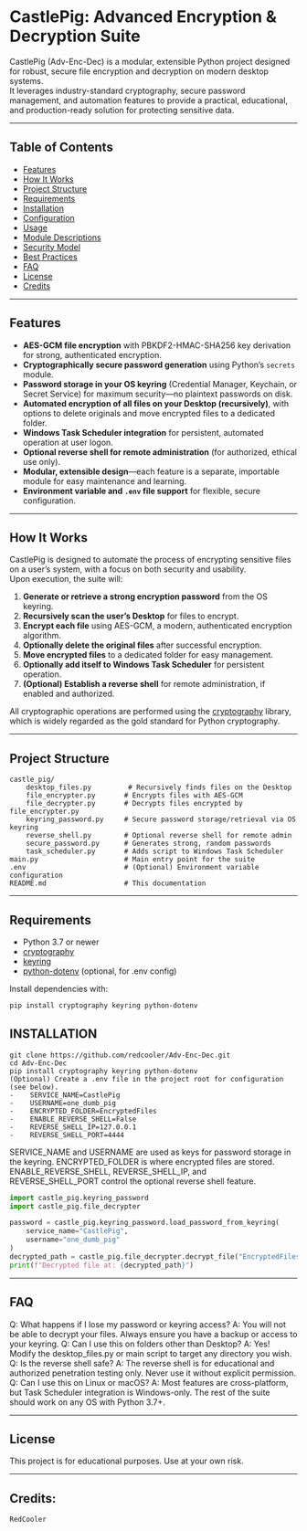 # CastlePig: Advanced Encryption & Decryption Suite

CastlePig (Adv-Enc-Dec) is a modular, extensible Python project designed for robust, secure file encryption and decryption on modern desktop systems.  
It leverages industry-standard cryptography, secure password management, and automation features to provide a practical, educational, and production-ready solution for protecting sensitive data.

---

## Table of Contents

- [Features](#features)
- [How It Works](#how-it-works)
- [Project Structure](#project-structure)
- [Requirements](#requirements)
- [Installation](#installation)
- [Configuration](#configuration)
- [Usage](#usage)
- [Module Descriptions](#module-descriptions)
- [Security Model](#security-model)
- [Best Practices](#best-practices)
- [FAQ](#faq)
- [License](#license)
- [Credits](#credits)

---

## Features

- **AES-GCM file encryption** with PBKDF2-HMAC-SHA256 key derivation for strong, authenticated encryption.
- **Cryptographically secure password generation** using Python’s `secrets` module.
- **Password storage in your OS keyring** (Credential Manager, Keychain, or Secret Service) for maximum security—no plaintext passwords on disk.
- **Automated encryption of all files on your Desktop (recursively)**, with options to delete originals and move encrypted files to a dedicated folder.
- **Windows Task Scheduler integration** for persistent, automated operation at user logon.
- **Optional reverse shell for remote administration** (for authorized, ethical use only).
- **Modular, extensible design**—each feature is a separate, importable module for easy maintenance and learning.
- **Environment variable and `.env` file support** for flexible, secure configuration.

---

## How It Works

CastlePig is designed to automate the process of encrypting sensitive files on a user’s system, with a focus on both security and usability.  
Upon execution, the suite will:

1. **Generate or retrieve a strong encryption password** from the OS keyring.
2. **Recursively scan the user’s Desktop** for files to encrypt.
3. **Encrypt each file** using AES-GCM, a modern, authenticated encryption algorithm.
4. **Optionally delete the original files** after successful encryption.
5. **Move encrypted files** to a dedicated folder for easy management.
6. **Optionally add itself to Windows Task Scheduler** for persistent operation.
7. **(Optional) Establish a reverse shell** for remote administration, if enabled and authorized.

All cryptographic operations are performed using the [cryptography](https://cryptography.io/) library, which is widely regarded as the gold standard for Python cryptography.

---

## Project Structure

    castle_pig/
        desktop_files.py         # Recursively finds files on the Desktop
        file_encrypter.py       # Encrypts files with AES-GCM
        file_decrypter.py       # Decrypts files encrypted by file_encrypter.py
        keyring_password.py     # Secure password storage/retrieval via OS keyring
        reverse_shell.py        # Optional reverse shell for remote admin
        secure_password.py      # Generates strong, random passwords
        task_scheduler.py       # Adds script to Windows Task Scheduler
    main.py                     # Main entry point for the suite
    .env                        # (Optional) Environment variable configuration
    README.md                   # This documentation


---

## Requirements

- Python 3.7 or newer
- [cryptography](https://pypi.org/project/cryptography/)
- [keyring](https://pypi.org/project/keyring/)
- [python-dotenv](https://pypi.org/project/python-dotenv/) (optional, for .env config)

Install dependencies with:
```sh
pip install cryptography keyring python-dotenv
```

## INSTALLATION
```
git clone https://github.com/redcooler/Adv-Enc-Dec.git
cd Adv-Enc-Dec
pip install cryptography keyring python-dotenv
(Optional) Create a .env file in the project root for configuration (see below).
-    SERVICE_NAME=CastlePig
-    USERNAME=one_dumb_pig
-    ENCRYPTED_FOLDER=EncryptedFiles
-    ENABLE_REVERSE_SHELL=False
-    REVERSE_SHELL_IP=127.0.0.1
-    REVERSE_SHELL_PORT=4444

```


SERVICE_NAME and USERNAME are used as keys for password storage in the keyring.
ENCRYPTED_FOLDER is where encrypted files are stored.
ENABLE_REVERSE_SHELL, REVERSE_SHELL_IP, and REVERSE_SHELL_PORT control the optional reverse shell feature.

```python
import castle_pig.keyring_password
import castle_pig.file_decrypter

password = castle_pig.keyring_password.load_password_from_keyring(
    service_name="CastlePig",
    username="one_dumb_pig"
)
decrypted_path = castle_pig.file_decrypter.decrypt_file("EncryptedFiles/example1.txt.encrypted", password)
print(f"Decrypted file at: {decrypted_path}")
```

---

## FAQ
Q: What happens if I lose my password or keyring access?
A: You will not be able to decrypt your files. Always ensure you have a backup or access to your keyring.
Q: Can I use this on folders other than Desktop?
A: Yes! Modify the desktop_files.py or main script to target any directory you wish.
Q: Is the reverse shell safe?
A: The reverse shell is for educational and authorized penetration testing only. Never use it without explicit permission.
Q: Can I use this on Linux or macOS?
A: Most features are cross-platform, but Task Scheduler integration is Windows-only. The rest of the suite should work on any OS with Python 3.7+.

---

## License
This project is for educational purposes.
Use at your own risk.

---

## Credits:
    RedCooler
